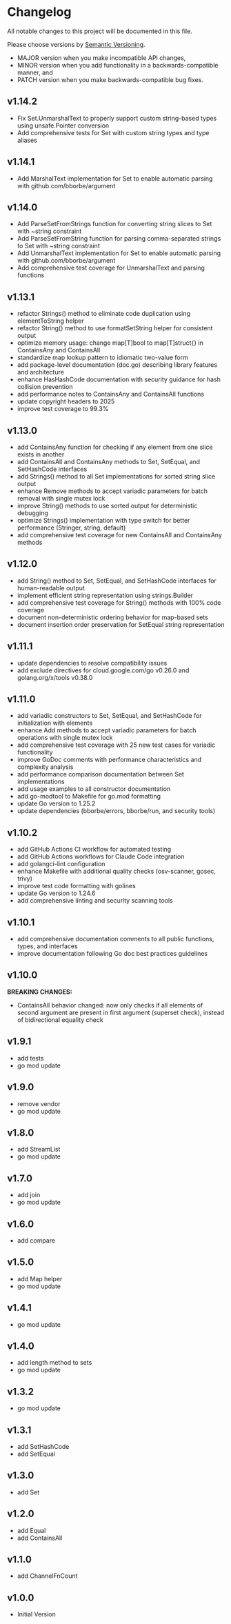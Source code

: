 # Changelog

All notable changes to this project will be documented in this file.

Please choose versions by [Semantic Versioning](http://semver.org/).

* MAJOR version when you make incompatible API changes,
* MINOR version when you add functionality in a backwards-compatible manner, and
* PATCH version when you make backwards-compatible bug fixes.

## v1.14.2

- Fix Set.UnmarshalText to properly support custom string-based types using unsafe.Pointer conversion
- Add comprehensive tests for Set with custom string types and type aliases

## v1.14.1

- Add MarshalText implementation for Set to enable automatic parsing with github.com/bborbe/argument

## v1.14.0

- Add ParseSetFromStrings function for converting string slices to Set with ~string constraint
- Add ParseSetFromString function for parsing comma-separated strings to Set with ~string constraint
- Add UnmarshalText implementation for Set to enable automatic parsing with github.com/bborbe/argument
- Add comprehensive test coverage for UnmarshalText and parsing functions

## v1.13.1

- refactor Strings() method to eliminate code duplication using elementToString helper
- refactor String() method to use formatSetString helper for consistent output
- optimize memory usage: change map[T]bool to map[T]struct{} in ContainsAny and ContainsAll
- standardize map lookup pattern to idiomatic two-value form
- add package-level documentation (doc.go) describing library features and architecture
- enhance HasHashCode documentation with security guidance for hash collision prevention
- add performance notes to ContainsAny and ContainsAll functions
- update copyright headers to 2025
- improve test coverage to 99.3%

## v1.13.0

- add ContainsAny function for checking if any element from one slice exists in another
- add ContainsAll and ContainsAny methods to Set, SetEqual, and SetHashCode interfaces
- add Strings() method to all Set implementations for sorted string slice output
- enhance Remove methods to accept variadic parameters for batch removal with single mutex lock
- improve String() methods to use sorted output for deterministic debugging
- optimize Strings() implementation with type switch for better performance (Stringer, string, default)
- add comprehensive test coverage for new ContainsAll and ContainsAny methods

## v1.12.0

- add String() method to Set, SetEqual, and SetHashCode interfaces for human-readable output
- implement efficient string representation using strings.Builder
- add comprehensive test coverage for String() methods with 100% code coverage
- document non-deterministic ordering behavior for map-based sets
- document insertion order preservation for SetEqual string representation

## v1.11.1

- update dependencies to resolve compatibility issues
- add exclude directives for cloud.google.com/go v0.26.0 and golang.org/x/tools v0.38.0

## v1.11.0

- add variadic constructors to Set, SetEqual, and SetHashCode for initialization with elements
- enhance Add methods to accept variadic parameters for batch operations with single mutex lock
- add comprehensive test coverage with 25 new test cases for variadic functionality
- improve GoDoc comments with performance characteristics and complexity analysis
- add performance comparison documentation between Set implementations
- add usage examples to all constructor documentation
- add go-modtool to Makefile for go.mod formatting
- update Go version to 1.25.2
- update dependencies (bborbe/errors, bborbe/run, and security tools)

## v1.10.2

- add GitHub Actions CI workflow for automated testing
- add GitHub Actions workflows for Claude Code integration
- add golangci-lint configuration
- enhance Makefile with additional quality checks (osv-scanner, gosec, trivy)
- improve test code formatting with golines
- update Go version to 1.24.6
- add comprehensive linting and security scanning tools

## v1.10.1

- add comprehensive documentation comments to all public functions, types, and interfaces
- improve documentation following Go doc best practices guidelines

## v1.10.0

**BREAKING CHANGES:**
- ContainsAll behavior changed: now only checks if all elements of second argument are present in first argument (superset check), instead of bidirectional equality check

## v1.9.1

- add tests
- go mod update

## v1.9.0

- remove vendor
- go mod update

## v1.8.0

- add StreamList
- go mod update

## v1.7.0

- add join
- go mod update

## v1.6.0

- add compare

## v1.5.0

- add Map helper
- go mod update

## v1.4.1

- go mod update

## v1.4.0

- add length method to sets
- go mod update

## v1.3.2

- go mod update

## v1.3.1

- add SetHashCode
- add SetEqual

## v1.3.0

- add Set

## v1.2.0

- add Equal
- add ContainsAll

## v1.1.0

- add ChannelFnCount

## v1.0.0

- Initial Version
